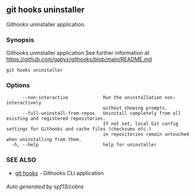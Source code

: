 ## git hooks uninstaller

Githooks uninstaller application.

### Synopsis

Githooks uninstaller application See further information at
https://github.com/gabyx/githooks/blob/main/README.md

```
git hooks uninstaller
```

### Options

```
      --non-interactive             Run the uninstallation non-interactively
                                    without showing prompts.
      --full-uninstall-from-repos   Uninstall completely from all existing and registered repositories.
                                    If not set, local Git config settings for Githooks and cache files (checksums etc.)
                                    in repositories remain untouched when uninstalling from them.
  -h, --help                        help for uninstaller
```

### SEE ALSO

- [git hooks](git_hooks.md) - Githooks CLI application

###### Auto generated by spf13/cobra
